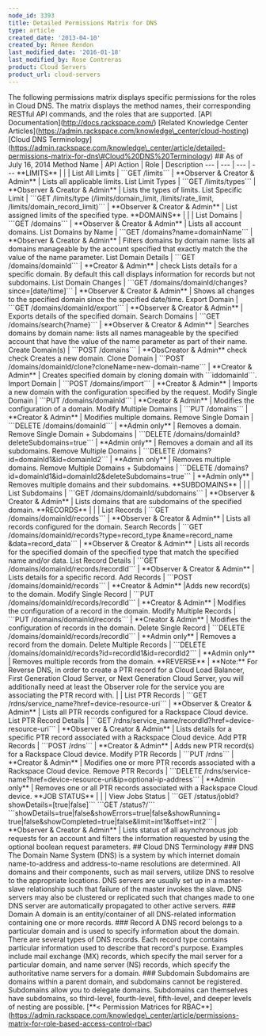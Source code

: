 ```yaml
---
node_id: 3393
title: Detailed Permissions Matrix for DNS
type: article
created_date: '2013-04-10'
created_by: Renee Rendon
last_modified_date: '2016-01-18'
last_modified_by: Rose Contreras
product: Cloud Servers
product_url: cloud-servers
---
```


The following permissions matrix displays specific permissions for the
roles in Cloud DNS. The matrix displays the method names, their
corresponding RESTful API commands, and the roles that are supported.
\[API Documentation\](http://docs.rackspace.com/) \[Related Knowledge
Center
Articles\](https://admin.rackspace.com/knowledge\_center/cloud-hosting)
\[Cloud DNS
Terminology\](https://admin.rackspace.com/knowledge\_center/article/detailed-permissions-matrix-for-dns\#Cloud%20DNS%20Terminology)
\#\# As of July 16, 2014 Method Name | API Action | Role | Description
--- | --- | --- | --- \*\*LIMITS\*\* | | | List All Limits | \`\`\`GET
/limits\`\`\` | \*\*Observer & Creator & Admin\*\* | Lists all
applicable limits. List Limit Types | \`\`\`GET /limits/types\`\`\` |
\*\*Observer & Creator & Admin\*\* | Lists the types of limits. List
Specific Limit | \`\`\`GET /limits/type (/limits/domain\_limit,
/limits/rate\_limit, /limits/domain\_record\_limit)\`\`\` | \*\*Observer
& Creator & Admin\*\* | List assigned limits of the specified type.
\*\*DOMAINS\*\* | | | List Domains | \`\`\`GET /domains\`\`\` |
\*\*Observer & Creator & Admin\*\* | Lists all account domains. List
Domains by Name | \`\`\`GET /domains?name=domainName\`\`\` |
\*\*Observer & Creator & Admin\*\* | Filters domains by domain name:
lists all domains manageable by the account specified that exactly match
the the value of the name parameter. List Domain Details | \`\`\`GET
/domains/domainId\`\`\` | \*\*Creator & Admin\*\* | check Lists details
for a specific domain. By default this call displays information for
records but not subdomains. List Domain Changes | \`\`\`GET
/domains/domainId/changes?since=\[date/time\]\`\`\` | \*\*Observer &
Creator & Admin\*\* | Shows all changes to the specified domain since
the specified date/time. Export Domain | \`\`\`GET
/domains/domainId/export\`\`\` | \*\*Observer & Creator & Admin\*\* |
Exports details of the specified domain. Search Domains | \`\`\`GET
/domains/search{?name}\`\`\` | \*\*Observer & Creator & Admin\*\* |
Searches domains by domain name: lists all names manageable by the
specified account that have the value of the name parameter as part of
their name. Create Domain(s) | \`\`\`POST /domains\`\`\` |
\*\*ObsCreator & Admin\*\* check check Creates a new domain. Clone
Domain | \`\`\`POST
/domains/domainId/clone?cloneName=new-domain-name\`\`\` | \*\*Creator &
Admin\*\* | Creates specified domain by cloning domain with
\`\`\`iddomainId\`\`\`. Import Domain | \`\`\`POST /domains/import\`\`\`
| \*\*Creator & Admin\*\* | Imports a new domain with the configuration
specified by the request. Modify Single Domain | \`\`\`PUT
/domains/domainId\`\`\` | \*\*Creator & Admin\*\* | Modifies the
configuration of a domain. Modify Multiple Domains | \`\`\`PUT
/domains\`\`\` | \*\*Creator & Admin\*\* | Modifies multiple domains.
Remove Single Domain | \`\`\`DELETE /domains/domainId\`\`\` | \*\*Admin
only\*\* | Removes a domain. Remove Single Domain + Subdomains |
\`\`\`DELETE /domains/domainId?deleteSubdomains=true\`\`\` | \*\*Admin
only\*\* | Removes a domain and all its subdomains. Remove Multiple
Domains | \`\`\`DELETE /domains?id=domainId1&id=domainId2\`\`\` |
\*\*Admin only\*\* | Removes multiple domains. Remove Multiple Domains +
Subdomains | \`\`\`DELETE
/domains?id=domainId1&id=domainId2&deleteSubdomains=true\`\`\` |
\*\*Admin only\*\* | Removes multiple domains and their subdomains.
\*\*SUBDOMAINS\*\* | | | List Subdomains | \`\`\`GET
/domains/domainId/subdomains\`\`\` | \*\*Observer & Creator & Admin\*\*
| Lists domains that are subdomains of the specified domain.
\*\*RECORDS\*\* | | | List Records | \`\`\`GET
/domains/domainId/records\`\`\` | \*\*Observer & Creator & Admin\*\* |
Lists all records configured for the domain. Search Records | \`\`\`GET
/domains/domainId/records?type=record\_type &name=record\_name
&data=record\_data\`\`\` | \*\*Observer & Creator & Admin\*\* | Lists
all records for the specified domain of the specified type that match
the specified name and/or data. List Record Details | \`\`\`GET
/domains/domainId/records/recordId\`\`\` | \*\*Observer & Creator &
Admin\*\* | Lists details for a specific record. Add Records |
\`\`\`POST /domains/domainId/records\`\`\` | \*\*Creator & Admin\*\*
|Adds new record(s) to the domain. Modify Single Record | \`\`\`PUT
/domains/domainId/records/recordId\`\`\` | \*\*Creator & Admin\*\* |
Modifies the configuration of a record in the domain. Modify Multiple
Records | \`\`\`PUT /domains/domainId/records\`\`\` | \*\*Creator &
Admin\*\* | Modifies the configuration of records in the domain. Delete
Single Record | \`\`\`DELETE /domains/domainId/records/recordId\`\`\` |
\*\*Admin only\*\* | Removes a record from the domain. Delete Multiple
Records | \`\`\`DELETE
/domains/domainId/records?id=recordId1&id=recordId2\`\`\` | \*\*Admin
only\*\* | Removes multiple records from the domain. \*\*REVERSE\*\* |
\*\*Note:\*\* For Reverse DNS, in order to create a PTR record for a
Cloud Load Balancer, First Generation Cloud Server, or Next Generation
Cloud Server, you will additionally need at least the Observer role for
the service you are associating the PTR record with. | | List PTR
Records | \`\`\`GET /rdns/service\_name?href=device-resource-uri\`\`\` |
\*\*Observer & Creator & Admin\*\* | Lists all PTR records configured
for a Rackspace Cloud device. List PTR Record Details | \`\`\`GET
/rdns/service\_name/recordId?href=device-resource-uri\`\`\` |
\*\*Observer & Creator & Admin\*\* | Lists details for a specific PTR
record associated with a Rackspace Cloud device. Add PTR Records |
\`\`\`POST /rdns\`\`\` | \*\*Creator & Admin\*\* | Adds new PTR
record(s) for a Rackspace Cloud device. Modify PTR Records | \`\`\`PUT
/rdns\`\`\` | \*\*Creator & Admin\*\* | Modifies one or more PTR records
associated with a Rackspace Cloud device. Remove PTR Records |
\`\`\`DELETE
/rdns/service-name?href=device-resource-uri&ip=optional-ip-address\`\`\`
| \*\*Admin only\*\* | Removes one or all PTR records associated with a
Rackspace Cloud device. \*\*JOB STATUS\*\* | | | View Jobs Status |
\`\`\`GET /status/jobId?showDetails=\[true|false\]\`\`\`
\`\`\`GET /status?/\`\`\`
\`\`\`showDetails=true|false&showErrors=true|false&showRunning=
true|false&showCompleted=true|false&limit=int1&offset=int2\`\`\` |
\*\*Observer & Creator & Admin\*\* | Lists status of all asynchronous
job requests for an account and filters the information requested by
using the optional boolean request parameters. \#\# Cloud DNS
Terminology \#\#\# DNS The Domain Name System (DNS) is a system by which
internet domain name-to-address and address-to-name resolutions are
determined. All domains and their components, such as mail servers,
utilize DNS to resolve to the appropriate locations. DNS servers are
usually set up in a master-slave relationship such that failure of the
master invokes the slave. DNS servers may also be clustered or
replicated such that changes made to one DNS server are automatically
propagated to other active servers. \#\#\# Domain A domain is an
entity/container of all DNS-related information containing one or more
records. \#\#\# Record A DNS record belongs to a particular domain and
is used to specify information about the domain. There are several types
of DNS records. Each record type contains particular information used to
describe that record's purpose. Examples include mail exchange (MX)
records, which specify the mail server for a particular domain, and name
server (NS) records, which specify the authoritative name servers for a
domain. \#\#\# Subdomain Subdomains are domains within a parent domain,
and subdomains cannot be registered. Subdomains allow you to delegate
domains. Subdomains can themselves have subdomains, so third-level,
fourth-level, fifth-level, and deeper levels of nesting are possible.
\[\*\*&lt; Permission Matrices for
RBAC\*\*\](https://admin.rackspace.com/knowledge\_center/article/permissions-matrix-for-role-based-access-control-rbac)

